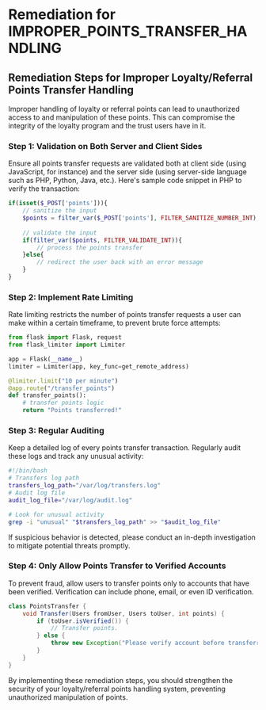 # Remediation for IMPROPER_POINTS_TRANSFER_HANDLING

## Remediation Steps for Improper Loyalty/Referral Points Transfer Handling
Improper handling of loyalty or referral points can lead to unauthorized access to and manipulation of these points. This can compromise the integrity of the loyalty program and the trust users have in it. 
### Step 1: Validation on Both Server and Client Sides
Ensure all points transfer requests are validated both at client side (using JavaScript, for instance) and the server side (using server-side language such as PHP, Python, Java, etc.). Here's sample code snippet in PHP to verify the transaction: 

```php
if(isset($_POST['points'])){
    // sanitize the input
    $points = filter_var($_POST['points'], FILTER_SANITIZE_NUMBER_INT);
    
    // validate the input
    if(filter_var($points, FILTER_VALIDATE_INT)){
        // process the points transfer
    }else{
        // redirect the user back with an error message
    }
}
```

### Step 2: Implement Rate Limiting
Rate limiting restricts the number of points transfer requests a user can make within a certain timeframe, to prevent brute force attempts:

```python
from flask import Flask, request
from flask_limiter import Limiter

app = Flask(__name__)
limiter = Limiter(app, key_func=get_remote_address)

@limiter.limit("10 per minute")
@app.route("/transfer_points")
def transfer_points():
    # transfer points logic
    return "Points transferred!"

```

### Step 3: Regular Auditing
Keep a detailed log of every points transfer transaction. Regularly audit these logs and track any unusual activity:

```bash
#!/bin/bash
# Transfers log path
transfers_log_path="/var/log/transfers.log"
# Audit log file
audit_log_file="/var/log/audit.log"

# Look for unusual activity
grep -i "unusual" "$transfers_log_path" >> "$audit_log_file"
```

If suspicious behavior is detected, please conduct an in-depth investigation to mitigate potential threats promptly. 

### Step 4: Only Allow Points Transfer to Verified Accounts
To prevent fraud, allow users to transfer points only to accounts that have been verified. Verification can include phone, email, or even ID verification. 

```java
class PointsTransfer {
    void Transfer(Users fromUser, Users toUser, int points) {
        if (toUser.isVerified()) {
            // Transfer points.
        } else {
            throw new Exception("Please verify account before transferring points.");
        }
    }
}
```

By implementing these remediation steps, you should strengthen the security of your loyalty/referral points handling system, preventing unauthorized manipulation of points.